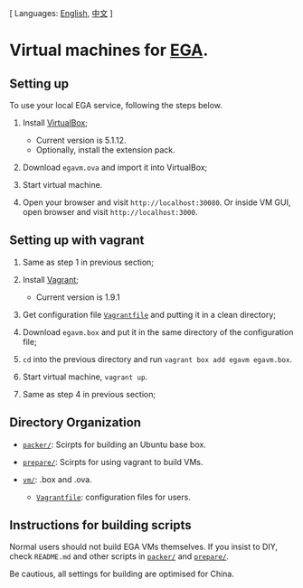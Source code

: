 [ Languages: [English](README.md), [中文](README-zh.md) ]

# Virtual machines for [EGA](http://ega.nju.edu.cn).

## Setting up

To use your local EGA service, following the steps below.

1. Install [VirtualBox](https://www.virtualbox.org/wiki/Downloads);
    * Current version is 5.1.12.
    * Optionally, install the extension pack.

2. Download `egavm.ova` and import it into VirtualBox;

3. Start virtual machine.

4. Open your browser and visit `http://localhost:30080`. Or inside VM GUI, open browser and visit
   `http://localhost:3000`.

## Setting up with vagrant

 1. Same as step 1 in previous section;

 2. Install [Vagrant](https://www.vagrantup.com/downloads.html);
    * Current version is 1.9.1

 3. Get configuration file [`Vagrantfile`](vm/Vagrantfile) and putting it in a clean directory;

 4. Download `egavm.box` and put it in the same directory of the configuration file;

 5. `cd` into the previous directory and run `vagrant box add egavm egavm.box`.

 6. Start virtual machine, `vagrant up`.

 7. Same as step 4 in previous section;

## Directory Organization

* [`packer/`](packer/): Scirpts for building an Ubuntu base box.

* [`prepare/`](prepare/): Scirpts for using vagrant to build VMs.

* [`vm/`](vm/): .box and .ova.
    * [`Vagrantfile`](vm/Vagrantfile): configuration files for users.

## Instructions for building scripts

Normal users should not build EGA VMs themselves. If you insist to DIY, check `README.md` and other
scripts in [`packer/`](packer/) and [`prepare/`](prepare/).

Be cautious, all settings for building are optimised for China.
